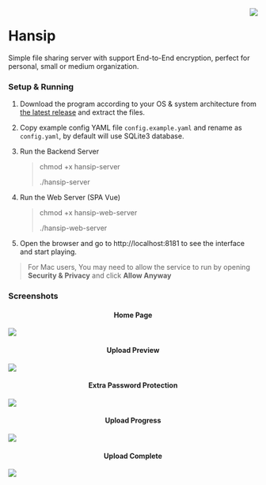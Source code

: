 
<img src="https://raw.github.com/slaveofcode/hansip/develop/assets/logo-256.png" align="right" />

# Hansip

Simple file sharing server with support End-to-End encryption, perfect for personal, small or medium organization.

### Setup & Running

1. Download the program according to your OS & system architecture from [the latest release](https://github.com/slaveofcode/hansip/releases/latest) and extract the files.

2. Copy example config YAML file `config.example.yaml` and rename as `config.yaml`, by default will use SQLite3 database.

3. Run the Backend Server

    >chmod +x hansip-server
    >
    >./hansip-server

4. Run the Web Server (SPA Vue)

    >chmod +x hansip-web-server
    >
    >./hansip-web-server

5. Open the browser and go to http://localhost:8181 to see the interface and start playing.

> For Mac users, You may need to allow the service to run by opening **Security & Privacy** and click **Allow Anyway**

### Screenshots

<h4 align="center">Home Page</h4>

![](https://raw.github.com/slaveofcode/hansip/develop/assets/screenshots/homepage.png)

<h4 align="center">Upload Preview</h4>

![](https://raw.github.com/slaveofcode/hansip/develop/assets/screenshots/upload-preview.png)

<h4 align="center">Extra Password Protection</h4>

![](https://raw.github.com/slaveofcode/hansip/develop/assets/screenshots/security-password.png)

<h4 align="center">Upload Progress</h4>

![](https://raw.github.com/slaveofcode/hansip/develop/assets/screenshots/upload-progress.png)

<h4 align="center">Upload Complete</h4>

![](https://raw.github.com/slaveofcode/hansip/develop/assets/screenshots/upload-complete.png)
